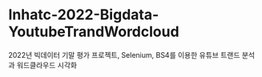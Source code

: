 # Inhatc-2022-Bigdata-YoutubeTrandWordcloud
2022년 빅데이터 기말 평가 프로젝트, Selenium, BS4를 이용한 유튜브 트랜드 분석과 워드클라우드 시각화
